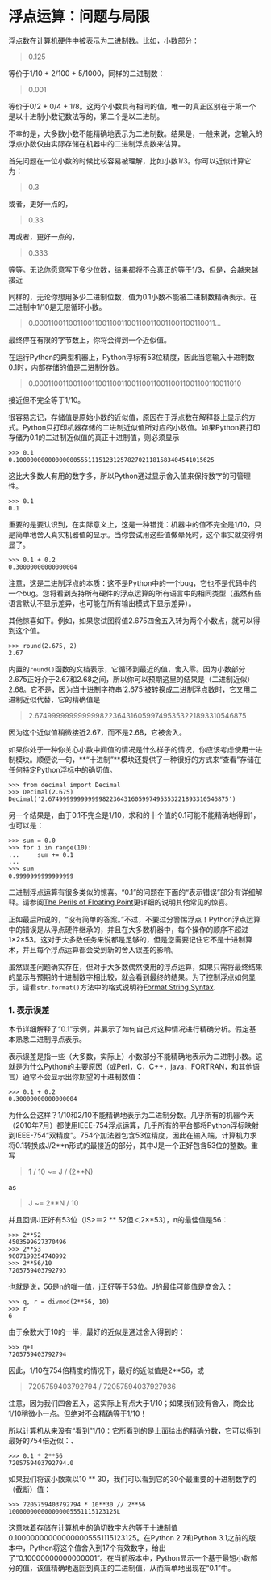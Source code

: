 # 浮点运算：问题与局限

浮点数在计算机硬件中被表示为二进制数。比如，小数部分：

> 0.125

等价于1/10 + 2/100 + 5/1000，同样的二进制数：

> 0.001

等价于0/2 + 0/4 + 1/8。这两个小数具有相同的值，唯一的真正区别在于第一个是以十进制小数记数法写的，第二个是以二进制。

不幸的是，大多数小数不能精确地表示为二进制数。结果是，一般来说，您输入的浮点小数仅由实际存储在机器中的二进制浮点数来估算。

首先问题在一位小数的时候比较容易被理解，比如小数1/3。你可以近似计算它为：

> 0.3

或者，更好一点的，

> 0.33

再或者，更好一点的，

> 0.333

等等。无论你愿意写下多少位数，结果都将不会真正的等于1/3，但是，会越来越接近

同样的，无论你想用多少二进制位数，值为0.1小数不能被二进制数精确表示。在二进制中1/10是无限循环小数。

> 0.0001100110011001100110011001100110011001100110011...

最终停在有限的字节数上，你将会得到一个近似值。

在运行Python的典型机器上，Python浮标有53位精度，因此当您输入十进制数0.1时，内部存储的值是二进制分数。

> 0.00011001100110011001100110011001100110011001100110011010

接近但不完全等于1/10。

很容易忘记，存储值是原始小数的近似值，原因在于浮点数在解释器上显示的方式。Python只打印机器存储的二进制近似值所对应的小数值。如果Python要打印存储为0.1的二进制近似值的真正十进制值，则必须显示

```
>>> 0.1
0.1000000000000000055511151231257827021181583404541015625
```

这比大多数人有用的数字多，所以Python通过显示舍入值来保持数字的可管理性。

```
>>> 0.1
0.1
```

重要的是要认识到，在实际意义上，这是一种错觉：机器中的值不完全是1/10，只是简单地舍入真实机器值的显示。当你尝试用这些值做晕死时，这个事实就变得明显了。

```
>>> 0.1 + 0.2
0.30000000000000004
```

注意，这是二进制浮点的本质：这不是Python中的一个bug，它也不是代码中的一个bug。您将看到支持所有硬件的浮点运算的所有语言中的相同类型（虽然有些语言默认不显示差异，也可能在所有输出模式下显示差异）。

其他惊喜如下。例如，如果您试图将值2.675四舍五入转为两个小数点，就可以得到这个值。

```
>>> round(2.675, 2)
2.67
```

内置的`round()`函数的文档表示，它循环到最近的值，舍入零。因为小数部分2.675正好介于2.67和2.68之间，所以你可以预期这里的结果是（二进制近似）2.68。它不是，因为当十进制字符串‘2.675’被转换成二进制浮点数时，它又用二进制近似代替，它的精确值是

> 2.67499999999999982236431605997495353221893310546875

因为这个近似值稍微接近2.67，而不是2.68，它被舍入。

如果你处于一种你关心小数中间值的情况是什么样子的情况，你应该考虑使用十进制模块。顺便说一句，**“十进制”**模块还提供了一种很好的方式来“查看”存储在任何特定Python浮标中的确切值。

```
>>> from decimal import Decimal
>>> Decimal(2.675)
Decimal('2.67499999999999982236431605997495353221893310546875')
```

另一个结果是，由于0.1不完全是1/10，求和的十个值的0.1可能不能精确地得到1，也可以是：

```
>>> sum = 0.0
>>> for i in range(10):
...     sum += 0.1
...
>>> sum
0.9999999999999999
```

二进制浮点运算有很多类似的惊喜。“0.1”的问题在下面的“表示错误”部分有详细解释。请参阅[The Perils of Floating Point](http://www.lahey.com/float.htm)更详细的说明其他常见的惊喜。

正如最后所说的，“没有简单的答案。”不过，不要过分警惕浮点！Python浮点运算中的错误是从浮点硬件继承的，并且在大多数机器中，每个操作的顺序不超过1×2×53。这对于大多数任务来说都是足够的，但是您需要记住它不是十进制算术，并且每个浮点运算都会受到新的舍入误差的影响。

虽然误差问题确实存在，但对于大多数偶然使用的浮点运算，如果只需将最终结果的显示与预期的十进制数字相比较，就会看到最终的结果。为了控制浮点如何显示，请看`str.format()`方法中的格式说明符[Format String Syntax](https://docs.python.org/2/library/string.html#formatstrings).

### 1. 表示误差

本节详细解释了“0.1”示例，并展示了如何自己对这种情况进行精确分析。假定基本熟悉二进制浮点表示。

表示误差是指一些（大多数，实际上）小数部分不能精确地表示为二进制小数。这就是为什么Python的主要原因（或Perl，C，C++，java，FORTRAN，和其他语言）通常不会显示出你期望的十进制数值：

```
>>> 0.1 + 0.2
0.30000000000000004
```

为什么会这样？1/10和2/10不能精确地表示为二进制分数。几乎所有的机器今天（2010年7月）都使用IEEE-754浮点运算，几乎所有的平台都将Python浮标映射到IEEE-754“双精度”。754个加法器包含53位精度，因此在输入端，计算机力求将0.1转换成J/2**n形式的最接近的部分，其中J是一个正好包含53位的整数。重写

> 1 / 10 ~= J / (2**N)

as

> J ~= 2**N / 10

并且回调J正好有53位（IS>＝2 ** 52但＜2×*53），n的最佳值是56：

```
>>> 2**52
4503599627370496
>>> 2**53
9007199254740992
>>> 2**56/10
7205759403792793
```

也就是说，56是n的唯一值，j正好等于53位。J的最佳可能值是商舍入：

```
>>> q, r = divmod(2**56, 10)
>>> r
6
```

由于余数大于10的一半，最好的近似是通过舍入得到的：

```
>>> q+1
7205759403792794
```

因此，1/10在754倍精度的情况下，最好的近似值是2**56，或

> 7205759403792794 / 72057594037927936

注意，因为我们四舍五入，这实际上有点大于1/10；如果我们没有舍入，商会比1/10稍微小一点。但绝对不会精确等于1/10！

所以计算机从来没有“看到”1/10：它所看到的是上面给出的精确分数，它可以得到最好的754倍近似：、

```
>>> 0.1 * 2**56
7205759403792794.0
```

如果我们将该小数乘以10 ** 30，我们可以看到它的30个最重要的十进制数字的（截断）值：

```
>>> 7205759403792794 * 10**30 // 2**56
100000000000000005551115123125L
```

这意味着存储在计算机中的确切数字大约等于十进制值0.100000000000000005551115123125。在Python 2.7和Python 3.1之前的版本中，Python将这个值舍入到17个有效数字，给出了“0.10000000000000001”。在当前版本中，Python显示一个基于最短小数部分的值，该值精确地返回到真正的二进制值，从而简单地出现在“0.1”中。